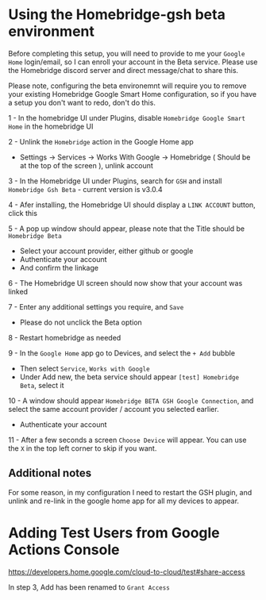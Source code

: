 # Using the Homebridge-gsh beta environment

Before completing this setup, you will need to provide to me your `Google Home` login/email, so I can enroll your account in the Beta service. Please use the Homebridge discord server and direct message/chat to share this.

Please note, configuring the beta environemnt will require you to remove your existing Homebridge Google Smart Home configuration, so if you have a setup you don't want to redo, don't do this.

1 - In the homebridge UI under Plugins, disable `Homebridge Google Smart Home` in the homebridge UI

2 - Unlink the `Homebridge` action in the Google Home app

- Settings -> Services -> Works With Google -> Homebridge ( Should be at the top of the screen ), unlink account

3 - In the Homebridge UI under Plugins, search for `GSH` and install `Homebridge Gsh Beta` - current version is v3.0.4

4 - Afer installing, the Homebridge UI should display a `LINK ACCOUNT` button, click this

5 - A pop up window should appear, please note that the Title should be `Homebridge Beta`

- Select your account provider, either github or google
- Authenticate your account
- And confirm the linkage

6 - The Homebridge UI screen should now show that your account was linked

7 - Enter any additional settings you require, and `Save`

- Please do not unclick the Beta option

8 - Restart homebridge as needed

9 - In the `Google Home` app go to Devices, and select the `+ Add` bubble

- Then select `Service`, `Works with Google`
- Under Add new, the beta service should appear `[test] Homebridge Beta`, select it

10 - A window should appear `Homebridge BETA GSH Google Connection`, and select the same account provider / account you selected earlier.

- Authenticate your account

11 - After a few seconds a screen `Choose Device` will appear. You can use the `X` in the top left corner to skip if you want.

## Additional notes

For some reason, in my configuration I need to restart the GSH plugin, and unlink and re-link in the google home app for all my devices to appear.

# Adding Test Users from Google Actions Console

https://developers.home.google.com/cloud-to-cloud/test#share-access

In step 3, Add has been renamed to `Grant Access`
